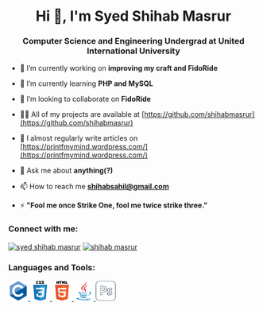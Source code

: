 <h1 align="center">Hi 👋, I'm Syed Shihab Masrur</h1>
<h3 align="center">Computer Science and Engineering Undergrad at United International University</h3>

- 🔭 I’m currently working on **improving my craft and FidoRide**

- 🌱 I’m currently learning **PHP and MySQL**

- 👯 I’m looking to collaborate on **FidoRide**

- 👨‍💻 All of my projects are available at [https://github.com/shihabmasrur](https://github.com/shihabmasrur)

- 📝 I almost regularly write articles on [https://printfmymind.wordpress.com/](https://printfmymind.wordpress.com/)

- 💬 Ask me about **anything(?)**

- 📫 How to reach me **shihabsahil@gmail.com**

- ⚡ **"Fool me once Strike One, fool me twice strike three."**

<h3 align="left">Connect with me:</h3>
<p align="left">
<a href="https://linkedin.com/in/syed shihab masrur" target="blank"><img align="center" src="https://raw.githubusercontent.com/rahuldkjain/github-profile-readme-generator/master/src/images/icons/Social/linked-in-alt.svg" alt="syed shihab masrur" height="30" width="40" /></a>
<a href="https://fb.com/shihab masrur" target="blank"><img align="center" src="https://raw.githubusercontent.com/rahuldkjain/github-profile-readme-generator/master/src/images/icons/Social/facebook.svg" alt="shihab masrur" height="30" width="40" /></a>
</p>

<h3 align="left">Languages and Tools:</h3>
<p align="left"> <a href="https://www.cprogramming.com/" target="_blank" rel="noreferrer"> <img src="https://raw.githubusercontent.com/devicons/devicon/master/icons/c/c-original.svg" alt="c" width="40" height="40"/> </a> <a href="https://www.w3schools.com/css/" target="_blank" rel="noreferrer"> <img src="https://raw.githubusercontent.com/devicons/devicon/master/icons/css3/css3-original-wordmark.svg" alt="css3" width="40" height="40"/> </a> <a href="https://www.w3.org/html/" target="_blank" rel="noreferrer"> <img src="https://raw.githubusercontent.com/devicons/devicon/master/icons/html5/html5-original-wordmark.svg" alt="html5" width="40" height="40"/> </a> <a href="https://www.java.com" target="_blank" rel="noreferrer"> <img src="https://raw.githubusercontent.com/devicons/devicon/master/icons/java/java-original.svg" alt="java" width="40" height="40"/> </a> <a href="https://www.photoshop.com/en" target="_blank" rel="noreferrer"> <img src="https://raw.githubusercontent.com/devicons/devicon/master/icons/photoshop/photoshop-line.svg" alt="photoshop" width="40" height="40"/> </a> </p>


<!---
shihabmasrur/shihabmasrur is a ✨ special ✨ repository because its `README.md` (this file) appears on your GitHub profile.
You can click the Preview link to take a look at your changes.
--->

